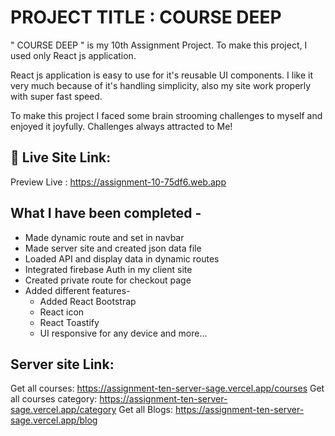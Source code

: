 
# PROJECT TITLE :  COURSE DEEP

" COURSE DEEP " is my 10th Assignment Project. To make this project, I used only React js application. 

React js application is easy to use for it's reusable UI components. I like it very much because of it's handling simplicity, also my site work properly with super fast speed.

To make this project I faced some brain strooming challenges to myself and enjoyed it joyfully. Challenges always attracted to Me!  

## 🔗 Live Site Link: 
Preview Live : https://assignment-10-75df6.web.app


## What I have been completed -

- Made dynamic route and set in navbar
- Made server site and created json data file
- Loaded API and display data in dynamic routes
- Integrated firebase Auth in my client site
- Created private route for checkout page
- Added different features-
    - Added React Bootstrap
    - React icon
    - React Toastify
    - UI responsive for any device and more...




## Server site  Link:
Get all courses: https://assignment-ten-server-sage.vercel.app/courses
Get all courses category: https://assignment-ten-server-sage.vercel.app/category
Get all Blogs: https://assignment-ten-server-sage.vercel.app/blog


